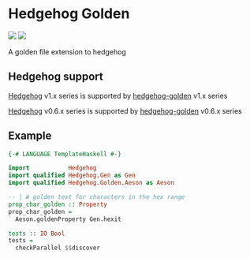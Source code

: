Hedgehog Golden
===============
![](https://github.com/felixmulder/hedgehog-golden/workflows/Haskell%20CI/badge.svg)
![](https://img.shields.io/badge/Hackage-v0.6.0-blue.svg)

A golden file extension to hedgehog

Hedgehog support
----------------
[Hedgehog](http://hackage.haskell.org/package/hedgehog-1.0) v1.x series is
supported by
[hedgehog-golden](https://hackage.haskell.org/package/hedgehog-golden-1.0.0)
v1.x series

[Hedgehog](http://hackage.haskell.org/package/hedgehog-0.6.1) v0.6.x series is
supported by
[hedgehog-golden](https://hackage.haskell.org/package/hedgehog-golden-0.6.0)
v0.6.x series

Example
-------
```haskell
{-# LANGUAGE TemplateHaskell #-}

import           Hedgehog
import qualified Hedgehog.Gen as Gen
import qualified Hedgehog.Golden.Aeson as Aeson

-- | A golden test for characters in the hex range
prop_char_golden :: Property
prop_char_golden =
  Aeson.goldenProperty Gen.hexit

tests :: IO Bool
tests =
  checkParallel $$discover
```

